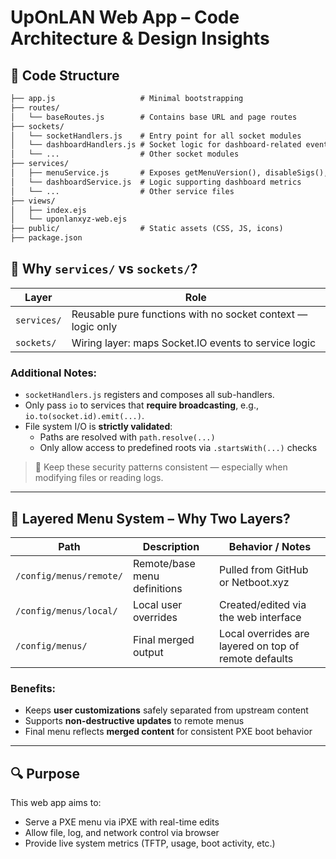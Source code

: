 # UpOnLAN Web App – Code Architecture & Design Insights

## 🧱 Code Structure

```txt
├── app.js                   # Minimal bootstrapping
├── routes/
│   └── baseRoutes.js        # Contains base URL and page routes
├── sockets/
│   └── socketHandlers.js    # Entry point for all socket modules
│   └── dashboardHandlers.js # Socket logic for dashboard-related events
│   └── ...                  # Other socket modules
├── services/
│   ├── menuService.js       # Exposes getMenuVersion(), disableSigs(), etc.
│   └── dashboardService.js  # Logic supporting dashboard metrics
│   └── ...                  # Other service files
├── views/
│   ├── index.ejs
│   └── uponlanxyz-web.ejs
├── public/                  # Static assets (CSS, JS, icons)
├── package.json
```

## 🔌 Why `services/` vs `sockets/`?

| Layer       | Role                                                         |
|-------------|--------------------------------------------------------------|
| `services/` | Reusable pure functions with no socket context — logic only |
| `sockets/`  | Wiring layer: maps Socket.IO events to service logic         |

### Additional Notes:
- `socketHandlers.js` registers and composes all sub-handlers.
- Only pass `io` to services that **require broadcasting**, e.g., `io.to(socket.id).emit(...)`.
- File system I/O is **strictly validated**:
  - Paths are resolved with `path.resolve(...)`
  - Only allow access to predefined roots via `.startsWith(...)` checks

> 🔐 Keep these security patterns consistent — especially when modifying files or reading logs.

---

## 🧩 Layered Menu System – Why Two Layers?

| Path                         | Description                           | Behavior / Notes                                              |
|------------------------------|----------------------------------------|---------------------------------------------------------------|
| `/config/menus/remote/`      | Remote/base menu definitions           | Pulled from GitHub or Netboot.xyz                             |
| `/config/menus/local/`       | Local user overrides                   | Created/edited via the web interface                          |
| `/config/menus/`             | Final merged output                    | Local overrides are layered on top of remote defaults         |

### Benefits:
- Keeps **user customizations** safely separated from upstream content
- Supports **non-destructive updates** to remote menus
- Final menu reflects **merged content** for consistent PXE boot behavior

---

## 🔍 Purpose

This web app aims to:
- Serve a PXE menu via iPXE with real-time edits
- Allow file, log, and network control via browser
- Provide live system metrics (TFTP, usage, boot activity, etc.)
